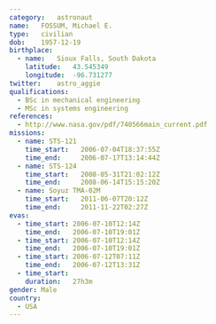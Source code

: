 ```yaml
---
category:	astronaut
name:	FOSSUM, Michael E.
type:	civilian
dob:	1957-12-19
birthplace:
  - name:	Sioux Falls, South Dakota
    latitude:	43.545349
    longitude:	-96.731277
twitter:	astro_aggie
qualifications:
  - BSc in mechanical engineering
  - MSc in systems engineering
references:
  - http://www.nasa.gov/pdf/740566main_current.pdf
missions:
  - name: STS-121
    time_start:   2006-07-04T18:37:55Z
    time_end:     2006-07-17T13:14:44Z
  - name: STS-124
    time_start:   2008-05-31T21:02:12Z
    time_end:     2008-06-14T15:15:20Z
  - name: Soyuz TMA-02M
    time_start:   2011-06-07T20:12Z
    time_end:     2011-11-22T02:27Z
evas:
  - time_start: 2006-07-10T12:14Z
    time_end:   2006-07-10T19:01Z
  - time_start: 2006-07-10T12:14Z
    time_end:   2006-07-10T19:01Z
  - time_start: 2006-07-12T07:11Z
    time_end:   2006-07-12T13:31Z
  - time_start: 
    duration:   27h3m
gender:	Male
country:
  - USA
---
```

